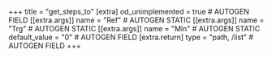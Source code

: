 +++
title = "get_steps_to"
[extra]
od_unimplemented = true # AUTOGEN FIELD
[[extra.args]]
name = "Ref" # AUTOGEN STATIC
[[extra.args]]
name = "Trg" # AUTOGEN STATIC
[[extra.args]]
name = "Min" # AUTOGEN STATIC
default_value = "0" # AUTOGEN FIELD
[extra.return]
type = "path, /list" # AUTOGEN FIELD
+++